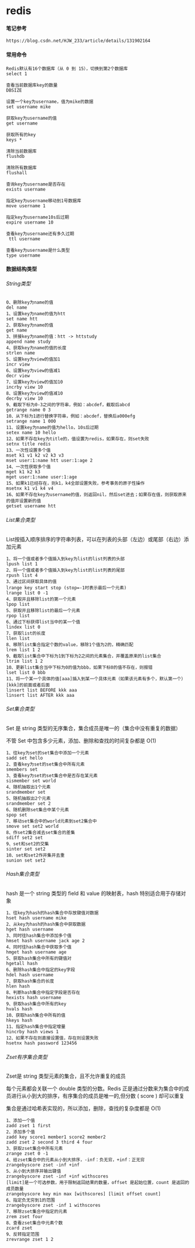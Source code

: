 # redis

#### 笔记参考

`https://blog.csdn.net/HJW_233/article/details/131902164`

#### 常用命令

```
Redis默认有16个数据库（从 0 到 15），切换到第2个数据库
select 1
```

```
查看当前数据库key的数量
DBSIZE
```

```
设置一个key为username，值为mike的数据
set username mike
```

```
获取key为username的值
get username
```

```
获取所有的key
keys *
```

```
清除当前数据库
flushdb
```

```
清除所有数据库
flushall
```

```
查询key为username是否存在
exists username
```

```
指定key为username移动到1号数据库
move username 1
```

```
指定key为username10s后过期
expire username 10
```

```
查看key为username还有多久过期
 ttl username
```

```
查看key为username是什么类型
type username
```

#### 数据结构类型

###### String类型

```
0、删除key为name的值
del name
1、设置key为name的值为htt
set name htt
2、获取key为name的值
get name
3、拼接key为name的值：htt -> httstudy
append name study
4、获取key为name的值的长度
strlen name
5、设置key为view的值加1
incr view
6、设置key为view的值减1
decr view
7、设置key为view的值加10
incrby view 10
8、设置key为view的值减10
decrby view 10
9、截取下标为0-3之间的字符串，例如：abcdef，截取后abcd
getrange name 0 3
10、从下标为1进行替换字符串，例如：abcdef，替换后a000efg
setrange name 1 000
11、设置key为name的值为hello，10s后过期
setex name 10 hello
12、如果不存在key为title的，值设置为redis，如果存在，则set失败
setnx title redis
13、一次性设置多个值
mset k1 v1 k2 v2 k3 v3
mset user:1:name htt user:1:age 2
14、一次性获取多个值
mget k1 k2 k3
mget user:1:name user:1:age
15、如果k1已经存在，则k1，k4全部设置失败，参考事务的原子性操作
msetnx k1 v1 k4 v4
16、如果不存在key为username的值，则返回nil，然后set进去；如果存在值，则获取原来的值并设置新的值
getset username htt
```

###### List集合类型

List按插入顺序排序的字符串列表，可以在列表的头部（左边）或尾部（右边）添加元素

```
1、将一个值或者多个值插入到key为list的list列表的头部
lpush list 1
2、将一个值或者多个值插入到key为list的list列表的尾部
rpush list 4
3、通过区间获取具体的值
lrange key start stop (stop=-1时表示最后一个元素)
lrange list 0 -1
4、获取并且移除list的第一个元素
lpop list
5、获取并且移除list的最后一个元素
rpop list
6、通过下标获得list当中的某一个值
lindex list 0
7、获取list的长度
llen list
8、移除list集合指定个数的value，移除1个值为2的，精确匹配
lrem list 1 2
9、截取list集合中下标为1到下标为2之间的元素集合，并覆盖原来的list集合
ltrim list 1 2
10、更新list集合当中下标为0的值为bbb，如果下标0的值不存在，则报错
lset list 0 bbb
11、将一个某一个具体的值[aaa]插入到某一个具体元素（如果该元素有多个，默认第一个）[kkk]的前面或者后面
linsert list BEFORE kkk aaa
linsert list AFTER kkk aaa
```

###### Set集合类型

Set 是 string 类型的无序集合，集合成员是唯一的（集合中没有重复的数据）

不管 Set 中包含多少元素，添加、删除和查找的时间复杂都是 O(1)

```
1、往key为set的set集合中添加一个元素
sadd set hello
2、查看key为set的set集合中所有元素
smembers set
3、查看key为set的set集合中是否存在某元素
sismember set world
4、随机抽取出1个元素
srandmember set
5、随机抽取出2个元素
srandmember set 2
6、随机删除set集合中某个元素
spop set
7、移动set集合中的world元素到set2集合中
smove set set2 world
8、作set2集合减去set集合的差集
sdiff set2 set
9、set和set2的交集
sinter set set2
10、set和set2作并集并去重
sunion set set2
```

###### Hash集合类型

hash 是一个 string 类型的 field 和 value 的映射表，hash 特别适合用于存储对象

```
1、往key为hash的hash集合中存放键值对数据
hset hash username mike
2、从key为hash的hash集合中获取数据
hget hash username
3、同时往hash集合中添加多个值
hmset hash username jack age 2
4、同时往hash集合中获取多个值
hmget hash username age
5、获取hash集合中所有的键值对
hgetall hash
6、删除hash集合中指定的key字段
hdel hash username
7、获取hash集合的长度
hlen hash
8、判断hash集合中指定字段是否存在
hexists hash username
9、获取hash集合中所有的key
hvals hash
10、获取hash集合中所有的值
hkeys hash
11、指定hash集合中指定增量
hincrby hash views 1
12、如果不存在则直接设置值，存在则设置失败
hsetnx hash password 123456
```

###### Zset有序集合类型

Zset是 string 类型元素的集合，且不允许重复的成员

每个元素都会关联一个 double 类型的分数。Redis 正是通过分数来为集合中的成员进行从小到大的排序，有序集合的成员是唯一的,但分数 ( score ) 却可以重复

集合是通过哈希表实现的，所以添加，删除，查找的复杂度都是 O(1)

```
1、添加一个值
zadd zset 1 first
2、添加多个值
zadd key score1 member1 score2 member2
zadd zset 2 second 3 third 4 four
3、获取zset集合中所有元素
zrange zset 0 -1
4、给zset集合中的元素从小到大排序，-inf：负无穷，+inf：正无穷
zrangebyscore zset -inf +inf
5、从小到大排序并输出键值
zrangebyscore zset -inf +inf withscores
[limit]是一个可选参数，用于限制返回结果的数量，offset 是起始位置，count 是返回的成员数量
zrangebyscore key min max [withscores] [limit offset count]
6、指定负无穷到1的范围
zrangebyscore zset -inf 1 withscores
7、移除zset集合中指定的元素
zrem zset four
8、查看zset集合中元素个数
zcard zset
9、反转指定范围
zrevrange zset 1 2
```
